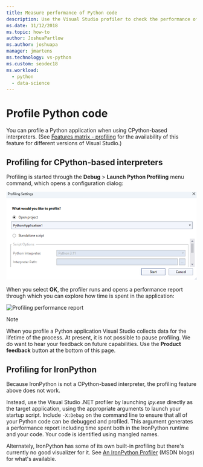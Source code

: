 ```yaml
---
title: Measure performance of Python code
description: Use the Visual Studio profiler to check the performance of Python code when using CPython-based interpreters.
ms.date: 11/12/2018
ms.topic: how-to
author: JoshuaPartlow
ms.author: joshuapa
manager: jmartens
ms.technology: vs-python
ms.custom: seodec18
ms.workload:
  - python
  - data-science
---
```

# Profile Python code

You can profile a Python application when using CPython-based interpreters. (See [Features matrix - profiling](overview-of-python-tools-for-visual-studio.md#matrix-profiling) for the availability of this feature for different versions of Visual Studio.)

## Profiling for CPython-based interpreters

Profiling is started through the **Debug** > **Launch Python Profiling** menu command, which opens a configuration dialog:

![Profiling configuration dialog](media/profiling-start.png)

When you select **OK**, the profiler runs and opens a performance report through which you can explore how time is spent in the application:

![Profiling performance report](media/profiling-results.png)

> [!Note]
> When you profile a Python application Visual Studio collects data for the lifetime of the process. At present, it is not possible to pause profiling. We do want to hear your feedback on future capabilities. Use the **Product feedback** button at the bottom of this page.

## Profiling for IronPython

Because IronPython is not a CPython-based interpreter, the profiling feature above does not work.

Instead, use the Visual Studio .NET profiler by launching *ipy.exe* directly as the target application, using the appropriate arguments to launch your startup script. Include `-X:Debug` on the command line to ensure that all of your Python code can be debugged and profiled. This argument generates a performance report including time spent both in the IronPython runtime and your code. Your code is identified using mangled names.

Alternately, IronPython has some of its own built-in profiling but there's currently no good visualizer for it. See [An IronPython Profiler](/archive/blogs/curth/an-ironpython-profiler) (MSDN blogs) for what's available.